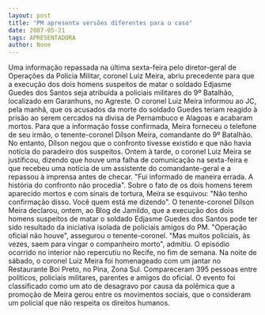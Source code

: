 ```yaml
---
layout: post
title: "PM apresenta versões diferentes para o caso"
date: 2007-05-21
tags: APRESENTADORA
author: None
---
```


Uma informa&ccedil;&atilde;o repassada na &uacute;ltima sexta-feira pelo diretor-geral de Opera&ccedil;&otilde;es da Pol&iacute;cia Militar, coronel Luiz Meira, abriu precedente para que a execu&ccedil;&atilde;o dos dois homens suspeitos de matar o soldado Edjasme Guedes dos Santos seja atribu&iacute;da a policiais militares do 9&ordm; Batalh&atilde;o, localizado em Garanhuns, no Agreste. O coronel Luiz Meira informou ao JC, pela manh&atilde;, que os acusados da morte do soldado Guedes teriam reagido &agrave; pris&atilde;o ao serem cercados na divisa de Pernambuco e Alagoas e acabaram mortos. Para que a informa&ccedil;&atilde;o fosse confirmada, Meira forneceu o telefone de seu irm&atilde;o, o tenente-coronel D&iacute;lson Meira, comandante do 9&ordm; Batalh&atilde;o. No entanto, D&iacute;lson negou que o confronto tivesse existido e que n&atilde;o havia not&iacute;cia do paradeiro dos suspeitos.
Ontem &agrave; tarde, o coronel Luiz Meira se justificou, dizendo que houve uma falha de comunica&ccedil;&atilde;o na sexta-feira e que recebeu uma not&iacute;cia de um assistente do comandante-geral e a repassou &agrave; imprensa antes de checar. &quot;Fui informado de maneira errada. A hist&oacute;ria do confronto n&atilde;o procedia&quot;. Sobre o fato de os dois homens terem aparecido mortos e com sinais de tortura, Meira se esquivou: &quot;N&atilde;o tenho confirma&ccedil;&atilde;o disso. Voc&ecirc; quem est&aacute; me dizendo&quot;.
O tenente-coronel D&iacute;lson Meira declarou, ontem, ao Blog de Jamildo, que a execu&ccedil;&atilde;o dos dois homens suspeitos de matar o soldado Edjasme Guedes dos Santos pode ter sido resultado da iniciativa isolada de policiais amigos do PM. &quot;Opera&ccedil;&atilde;o oficial n&atilde;o houve&quot;, assegurou o tenente-coronel. &quot;Mas muitos policiais, &agrave;s vezes, saem para vingar o companheiro morto&quot;, admitiu.
O epis&oacute;dio ocorrido no interior n&atilde;o repercutiu no Recife, no fim de semana. Na noite de s&aacute;bado, o coronel Luiz Meira foi homenageado com um jantar no Restaurante Boi Preto, no Pina, Zona Sul. Compareceram 395 pessoas entre pol&iacute;ticos, policiais militares, parentes e amigos do oficial. O evento foi classificado como um ato de desagravo por causa da pol&ecirc;mica que a promo&ccedil;&atilde;o de Meira gerou entre os movimentos sociais, que o consideram um policial que n&atilde;o respeita os direitos humanos.
 